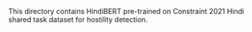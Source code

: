 This directory contains HindiBERT pre-trained on Constraint 2021 Hindi shared task dataset for hostility detection.
